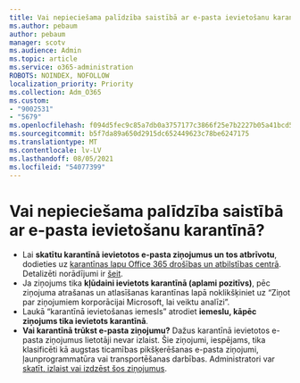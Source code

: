 ```yaml
---
title: Vai nepieciešama palīdzība saistībā ar e-pasta ievietošanu karantīnā?
ms.author: pebaum
author: pebaum
manager: scotv
ms.audience: Admin
ms.topic: article
ms.service: o365-administration
ROBOTS: NOINDEX, NOFOLLOW
localization_priority: Priority
ms.collection: Adm_O365
ms.custom:
- "9002531"
- "5679"
ms.openlocfilehash: f094d5fec9c85a7db0a3757177c3866f25e7b2227b05a41bcd554b1dda092517
ms.sourcegitcommit: b5f7da89a650d2915dc652449623c78be6247175
ms.translationtype: MT
ms.contentlocale: lv-LV
ms.lasthandoff: 08/05/2021
ms.locfileid: "54077399"
---
```

# <a name="need-help-with-email-quarantine"></a>Vai nepieciešama palīdzība saistībā ar e-pasta ievietošanu karantīnā?

- Lai **skatītu karantīnā ievietotos e-pasta ziņojumus un tos atbrīvotu**, dodieties uz [karantīnas lapu Office 365 drošības un atbilstības centrā](https://protection.office.com/quarantine). Detalizēti norādījumi ir [šeit](https://docs.microsoft.com/microsoft-365/security/office-365-security/find-and-release-quarantined-messages-as-a-user?view=o365-worldwide#view-your-quarantined-messages).
- Ja ziņojums tika **kļūdaini ievietots karantīnā (aplami pozitīvs)**, pēc ziņojuma atrašanas un atlasīšanas karantīnas lapā noklikšķiniet uz “Ziņot par ziņojumiem korporācijai Microsoft, lai veiktu analīzi”. 
- Laukā “karantīnā ievietošanas iemesls” atrodiet **iemeslu, kāpēc ziņojums tika ievietots karantīnā**.
- **Vai karantīnā trūkst e-pasta ziņojumu?** Dažus karantīnā ievietotos e-pasta ziņojumus lietotāji nevar izlaist. Šie ziņojumi, iespējams, tika klasificēti kā augstas ticamības pikšķerēšanas e-pasta ziņojumi, ļaunprogrammatūra vai transportēšanas darbības. Administratori var [skatīt, izlaist vai izdzēst šos ziņojumus](https://docs.microsoft.com/microsoft-365/security/office-365-security/manage-quarantined-messages-and-files?view=o365-worldwide). 
